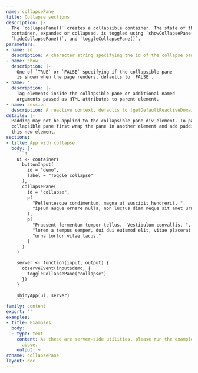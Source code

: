 ```yaml
---
name: collapsePane
title: Collapse sections
description: |-
  The `collapsePane()` creates a collapsible container. The state of the
  container, expanded or collapsed, is toggled using `showCollapsePane()`,
  `hideCollapsePane()`, and `toggleCollapsePane()`.
parameters:
- name: id
  description: A character string specifying the id of the collapse pane.
- name: show
  description: |-
    One of `TRUE` or `FALSE` specifying if the collapsible pane
    is shown when the page renders, defaults to `FALSE`.
- name: '...'
  description: |-
    Tag elements inside the collapsible pane or additional named
    arguments passed as HTML attributes to parent element.
- name: session
  description: A reactive context, defaults to [getDefaultReactiveDomain()](getdefaultreactivedomain.html).
details: |-
  Padding may not be applied to the collapsible pane div element. To pad a
  collapsible pane first wrap the pane in another element and add padding to
  this new element.
sections:
- title: App with collapse
  body: |-
    ```R
    ui <- container(
      buttonInput(
        id = "demo",
        label = "Toggle collapse"
      ),
      collapsePane(
        id = "collapse",
        p(
          "Pellentesque condimentum, magna ut suscipit hendrerit, ",
          "ipsum augue ornare nulla, non luctus diam neque sit amet urna."
        ),
        p(
          "Praesent fermentum tempor tellus.  Vestibulum convallis, ",
          "lorem a tempus semper, dui dui euismod elit, vitae placerat ",
          "urna tortor vitae lacus."
        )
      )
    )

    server <- function(input, output) {
      observeEvent(input$demo, {
        toggleCollapsePane("collapse")
      })
    }

    shinyApp(ui, server)
    ```
family: content
export: ''
examples:
- title: Examples
  body:
  - type: text
    content: As these are server-side utilities, please run the example applications
      above.
    output: ~
rdname: collapsePane
layout: doc
---
```

